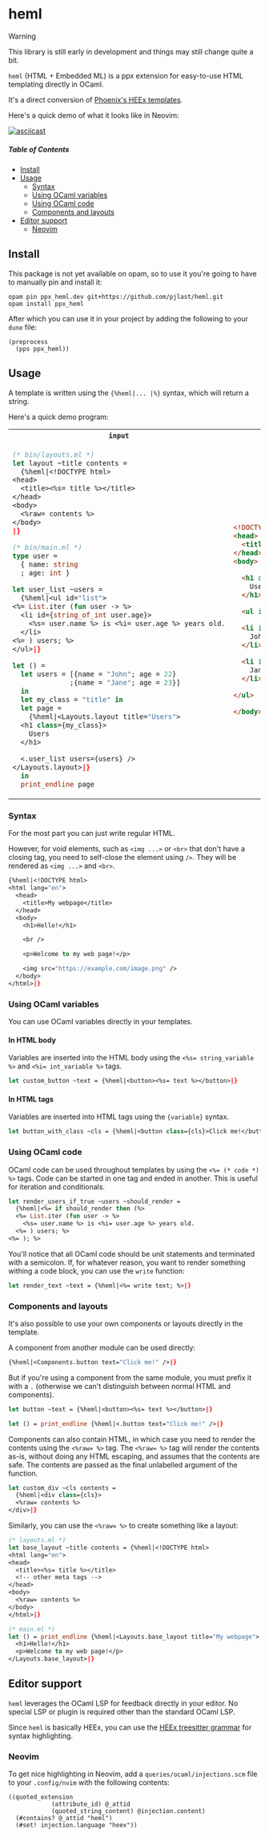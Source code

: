 # heml

> [!WARNING]
> This library is still early in development and things may still change quite a bit.

`heml` (HTML + Embedded ML) is a ppx extension for easy-to-use HTML templating directly in OCaml.

It's a direct conversion of [Phoenix's HEEx templates](https://hexdocs.pm/phoenix_live_view/assigns-eex.html).

Here's a quick demo of what it looks like in Neovim:

[![asciicast](https://asciinema.org/a/cuR8obvIQlichm5vXfaAEBCWR.png)](https://asciinema.org/a/cuR8obvIQlichm5vXfaAEBCWR)

##### Table of Contents
- [Install](#install)
- [Usage](#usage)
  - [Syntax](#syntax)
  - [Using OCaml variables](#using-ocaml-variables)
  - [Using OCaml code](#using-ocaml-code)
  - [Components and layouts](#components-and-layouts)
- [Editor support](#editor-support)
  - [Neovim](#neovim)

## Install

This package is not yet available on opam, so to use it you're going to have to manually pin and install it:

```
opam pin ppx_heml.dev git+https://github.com/pjlast/heml.git
opam install ppx_heml
```

After which you can use it in your project by adding the following to your `dune` file:

```
(preprocess
  (pps ppx_heml))
```

## Usage

A template is written using the `{%heml|... |%}` syntax, which will return a string.

Here's a quick demo program:

<table>
<tr>
<th><code>input</code></th>
<th><code>output</code></th>
</tr>
<tr>
<td>

```ocaml
(* bin/layouts.ml *)
let layout ~title contents =
  {%heml|<!DOCTYPE html>
<head>
  <title><%s= title %></title>
</head>
<body>
  <%raw= contents %>
</body>
|}
```

```ocaml
(* bin/main.ml *)
type user =
  { name: string
  ; age: int }

let user_list ~users =
  {%heml|<ul id="list">
<%= List.iter (fun user -> %>
  <li id={string_of_int user.age}>
    <%s= user.name %> is <%i= user.age %> years old.
  </li>
<%= ) users; %>
</ul>|}

let () =
  let users = [{name = "John"; age = 22}
              ;{name = "Jane"; age = 23}]
  in
  let my_class = "title" in
  let page =
    {%heml|<Layouts.layout title="Users">
  <h1 class={my_class}>
    Users
  </h1>

  <.user_list users={users} />
</Layouts.layout>|}
  in
  print_endline page
```
</td>
<td>

```html
<!DOCTYPE html>
<head>
  <title>Users</title>
</head>
<body>

  <h1 class="title">
    Users
  </h1>

  <ul id="list">

  <li id="22">
    John is 22 years old.
  </li>

  <li id="23">
    Jane is 23 years old.
  </li>

</ul>

</body>
```
</td>
</tr>
</table>

### Syntax

For the most part you can just write regular HTML.

However, for void elements, such as `<img ...>` or `<br>` that don't have a closing tag, you need to self-close the element using `/>`. They will be rendered as `<img ...>` and `<br>`.

```ocaml
{%heml|<!DOCTYPE html>
<html lang="en">
  <head>
    <title>My webpage</title>
  </head>
  <body>
    <h1>Hello!</h1>

    <br />

    <p>Welcome to my web page!</p>

    <img src="https://example.com/image.png" />
  </body>
</html>|}
```

### Using OCaml variables

You can use OCaml variables directly in your templates.

#### In HTML body

Variables are inserted into the HTML body using the `<%s= string_variable %>` and `<%i= int_variable %>` tags.

```ocaml
let custom_button ~text = {%heml|<button><%s= text %></button>|}
```

#### In HTML tags

Variables are inserted into HTML tags using the `{variable}` syntax.

```ocaml
let button_with_class ~cls = {%heml|<button class={cls}>Click me!</button>|}
```

### Using OCaml code

OCaml code can be used throughout templates by using the `<%= (* code *) %>` tags. Code can be started in one tag and ended in another.
This is useful for iteration and conditionals.

```ocaml
let render_users_if_true ~users ~should_render =
  {%heml|<%= if should_render then (%>
  <%= List.iter (fun user -> %>
    <%s= user.name %> is <%i= user.age %> years old.
  <%= ) users; %>
<%= ); %>
```

You'll notice that all OCaml code should be unit statements and terminated with a semicolon.
If, for whatever reason, you want to render something withing a code block, you can use the `write` function:

```ocaml
let render_text ~text = {%heml|<%= write text; %>|}
```

### Components and layouts

It's also possible to use your own components or layouts directly in the template.

A component from another module can be used directly:

```ocaml
{%heml|<Components.button text="Click me!" />|}
```

But if you're using a component from the same module, you must prefix it with a `.` (otherwise we can't distinguish between normal HTML and components).

```ocaml
let button ~text = {%heml|<button><%s= text %></button>|}

let () = print_endline {%heml|<.button text="Click me!" />|}
```

Components can also contain HTML, in which case you need to render the contents using the `<%raw= %>` tag.
The `<%raw= %>` tag will render the contents as-is, without doing any HTML escaping, and assumes that the contents are safe.
The contents are passed as the final unlabelled argument of the function.

```ocaml
let custom_div ~cls contents =
  {%heml|<div class={cls}>
  <%raw= contents %>
</div>|}
```

Similarly, you can use the `<%raw= %>` to create something like a layout:

```ocaml
(* layouts.ml *)
let base_layout ~title contents = {%heml|<!DOCTYPE html>
<html lang="en">
<head>
  <title><%s= title %></title>
  <!-- other meta tags -->
</head>
<body>
  <%raw= contents %>
</body>
</html>|}
```

```ocaml
(* main.ml *)
let () = print_endline {%heml|<Layouts.base_layout title="My webpage">
  <h1>Hello!</h1>
  <p>Welcome to my web page!</p>
</Layouts.base_layout>|}
```

## Editor support

`heml` leverages the OCaml LSP for feedback directly in your editor. No special LSP or plugin is required other than the standard OCaml LSP.

Since `heml` is basically HEEx, you can use the [HEEx treesitter grammar](https://github.com/phoenixframework/tree-sitter-heex) for syntax highlighting.

### Neovim

To get nice highlighting in Neovim, add a `queries/ocaml/injections.scm` file to your `.config/nvim` with the following contents:

```
((quoted_extension
            (attribute_id) @_attid
            (quoted_string_content) @injection.content)
  (#contains? @_attid "heml")
  (#set! injection.language "heex"))
```
